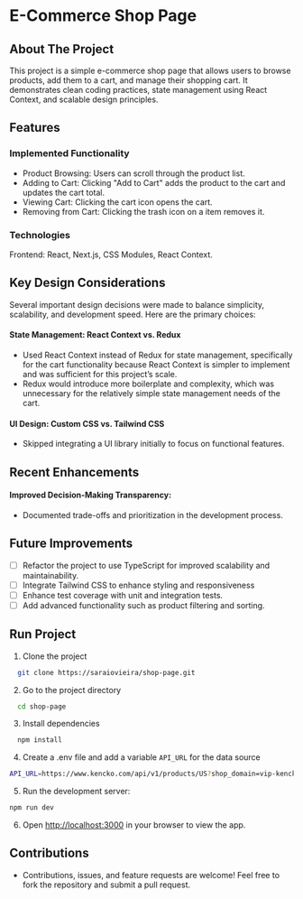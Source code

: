 # E-Commerce Shop Page

## About The Project
This project is a simple e-commerce shop page that allows users to browse products, add them to a cart, and manage their shopping cart. It demonstrates clean coding practices, state management using React Context, and scalable design principles.

## Features
### Implemented Functionality
- Product Browsing: Users can scroll through the product list.
- Adding to Cart: Clicking "Add to Cart" adds the product to the cart and updates the cart total.
- Viewing Cart: Clicking the cart icon opens the cart.
- Removing from Cart: Clicking the trash icon on a item removes it.
  
### Technologies 
Frontend: React, Next.js, CSS Modules, React Context.


## Key Design Considerations
Several important design decisions were made to balance simplicity, scalability, and development speed. Here are the primary choices:

#### State Management: React Context vs. Redux
- Used React Context instead of Redux for state management, specifically for the cart functionality because React Context is simpler to implement and was sufficient for this project’s scale.
- Redux would introduce more boilerplate and complexity, which was unnecessary for the relatively simple state management needs of the cart.

#### UI Design: Custom CSS vs. Tailwind CSS
- Skipped integrating a UI library initially to focus on functional features.

## Recent Enhancements
#### Improved Decision-Making Transparency:
- Documented trade-offs and prioritization in the development process.

## Future Improvements
- [ ] Refactor the project to use TypeScript for improved scalability and maintainability.
- [ ] Integrate Tailwind CSS to enhance styling and responsiveness
- [ ] Enhance test coverage with unit and integration tests.
- [ ] Add advanced functionality such as product filtering and sorting.

## Run Project
1. Clone the project

```bash
  git clone https://saraiovieira/shop-page.git
```

2. Go to the project directory

```bash
  cd shop-page
```

3. Install dependencies

```bash
  npm install
```

4. Create a .env file and add a variable `API_URL` for the data source
```bash
API_URL=https://www.kencko.com/api/v1/products/US?shop_domain=vip-kencko.myshopify.com
```

5. Run the development server:

```bash
npm run dev
```

6. Open [http://localhost:3000](http://localhost:3000) in your browser to view the app.

## Contributions
- Contributions, issues, and feature requests are welcome! Feel free to fork the repository and submit a pull request.

